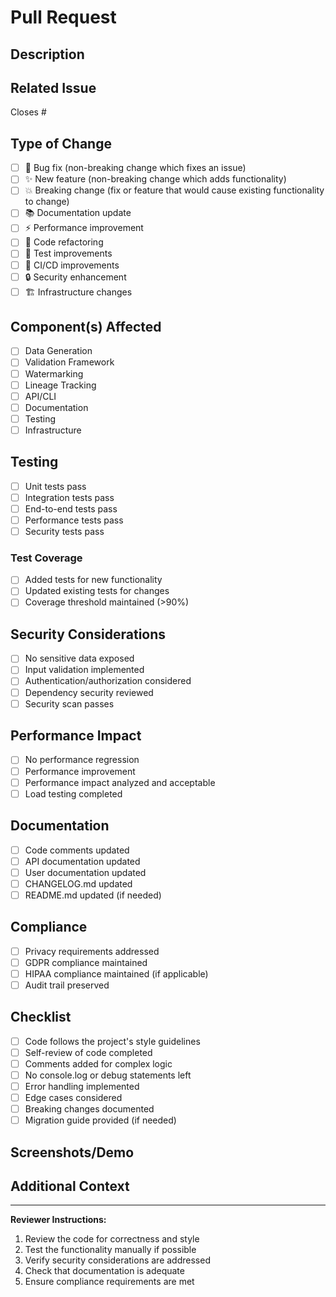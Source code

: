 # Pull Request

## Description
<!-- Provide a clear and concise description of what this PR does -->

## Related Issue
<!-- Link to the issue this PR addresses (if applicable) -->
Closes #

## Type of Change
<!-- Mark the relevant option with an "x" -->
- [ ] 🐛 Bug fix (non-breaking change which fixes an issue)
- [ ] ✨ New feature (non-breaking change which adds functionality)
- [ ] 💥 Breaking change (fix or feature that would cause existing functionality to change)
- [ ] 📚 Documentation update
- [ ] ⚡ Performance improvement
- [ ] 🔧 Code refactoring
- [ ] 🧪 Test improvements
- [ ] 🤖 CI/CD improvements
- [ ] 🔒 Security enhancement
- [ ] 🏗️ Infrastructure changes

## Component(s) Affected
<!-- Mark all that apply -->
- [ ] Data Generation
- [ ] Validation Framework
- [ ] Watermarking
- [ ] Lineage Tracking
- [ ] API/CLI
- [ ] Documentation
- [ ] Testing
- [ ] Infrastructure

## Testing
<!-- Describe the tests you ran and how to reproduce them -->
- [ ] Unit tests pass
- [ ] Integration tests pass
- [ ] End-to-end tests pass
- [ ] Performance tests pass
- [ ] Security tests pass

### Test Coverage
- [ ] Added tests for new functionality
- [ ] Updated existing tests for changes
- [ ] Coverage threshold maintained (>90%)

## Security Considerations
<!-- Address any security implications -->
- [ ] No sensitive data exposed
- [ ] Input validation implemented
- [ ] Authentication/authorization considered
- [ ] Dependency security reviewed
- [ ] Security scan passes

## Performance Impact
<!-- Describe any performance implications -->
- [ ] No performance regression
- [ ] Performance improvement
- [ ] Performance impact analyzed and acceptable
- [ ] Load testing completed

## Documentation
<!-- Ensure documentation is updated -->
- [ ] Code comments updated
- [ ] API documentation updated
- [ ] User documentation updated
- [ ] CHANGELOG.md updated
- [ ] README.md updated (if needed)

## Compliance
<!-- Ensure regulatory compliance -->
- [ ] Privacy requirements addressed
- [ ] GDPR compliance maintained
- [ ] HIPAA compliance maintained (if applicable)
- [ ] Audit trail preserved

## Checklist
<!-- Complete this checklist before requesting review -->
- [ ] Code follows the project's style guidelines
- [ ] Self-review of code completed
- [ ] Comments added for complex logic
- [ ] No console.log or debug statements left
- [ ] Error handling implemented
- [ ] Edge cases considered
- [ ] Breaking changes documented
- [ ] Migration guide provided (if needed)

## Screenshots/Demo
<!-- Add screenshots or demo links if applicable -->

## Additional Context
<!-- Add any other context about the PR here -->

---

**Reviewer Instructions:**
1. Review the code for correctness and style
2. Test the functionality manually if possible
3. Verify security considerations are addressed
4. Check that documentation is adequate
5. Ensure compliance requirements are met